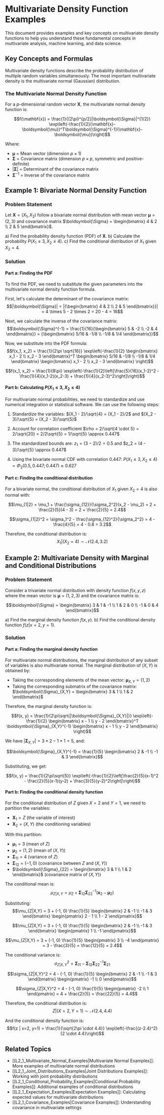 # Multivariate Density Function Examples

This document provides examples and key concepts on multivariate density functions to help you understand these fundamental concepts in multivariate analysis, machine learning, and data science.

## Key Concepts and Formulas

Multivariate density functions describe the probability distribution of multiple random variables simultaneously. The most important multivariate density is the multivariate normal (Gaussian) distribution.

### The Multivariate Normal Density Function

For a $p$-dimensional random vector $\mathbf{X}$, the multivariate normal density function is:

$$f(\mathbf{x}) = \frac{1}{(2\pi)^{p/2}|\boldsymbol{\Sigma}|^{1/2}} \exp\left(-\frac{1}{2}(\mathbf{x}-\boldsymbol{\mu})^T\boldsymbol{\Sigma}^{-1}(\mathbf{x}-\boldsymbol{\mu})\right)$$

Where:
- $\boldsymbol{\mu}$ = Mean vector (dimension $p \times 1$)
- $\boldsymbol{\Sigma}$ = Covariance matrix (dimension $p \times p$, symmetric and positive-definite)
- $|\boldsymbol{\Sigma}|$ = Determinant of the covariance matrix
- $\boldsymbol{\Sigma}^{-1}$ = Inverse of the covariance matrix

## Example 1: Bivariate Normal Density Function

### Problem Statement
Let $\mathbf{X} = (X_1, X_2)$ follow a bivariate normal distribution with mean vector $\boldsymbol{\mu} = (2, 3)$ and covariance matrix $\boldsymbol{\Sigma} = \begin{bmatrix} 4 & 2 \\ 2 & 5 \end{bmatrix}$.

a) Find the probability density function (PDF) of $\mathbf{X}$.
b) Calculate the probability $P(X_1 \leq 3, X_2 \leq 4)$.
c) Find the conditional distribution of $X_1$ given $X_2 = 4$.

### Solution

#### Part a: Finding the PDF

To find the PDF, we need to substitute the given parameters into the multivariate normal density function formula.

First, let's calculate the determinant of the covariance matrix:
$$|\boldsymbol{\Sigma}| = |{\begin{bmatrix} 4 & 2 \\ 2 & 5 \end{bmatrix}}| = 4 \times 5 - 2 \times 2 = 20 - 4 = 16$$

Next, we calculate the inverse of the covariance matrix:
$$\boldsymbol{\Sigma}^{-1} = \frac{1}{16}{\begin{bmatrix} 5 & -2 \\ -2 & 4 \end{bmatrix}} = {\begin{bmatrix} 5/16 & -1/8 \\ -1/8 & 1/4 \end{bmatrix}}$$

Now, we substitute into the PDF formula:
$$f(x_1, x_2) = \frac{1}{2\pi \sqrt{16}} \exp\left(-\frac{1}{2}
\begin{bmatrix} x_1 - 2 \\ x_2 - 3 \end{bmatrix}^T
\begin{bmatrix} 5/16 & -1/8 \\ -1/8 & 1/4 \end{bmatrix}
\begin{bmatrix} x_1 - 2 \\ x_2 - 3 \end{bmatrix}
\right)$$

$$f(x_1, x_2) = \frac{1}{8\pi} \exp\left(-\frac{1}{2}\left[\frac{5}{16}(x_1-2)^2 - \frac{1}{4}(x_1-2)(x_2-3) + \frac{1}{4}(x_2-3)^2\right]\right)$$

#### Part b: Calculating $P(X_1 \leq 3, X_2 \leq 4)$

For multivariate normal probabilities, we need to standardize and use numerical integration or statistical software. We can use the following steps:

1. Standardize the variables:
   $(X_1 - 2)/\sqrt{4} = (X_1 - 2)/2$ and $(X_2 - 3)/\sqrt{5} = (X_2 - 3)/\sqrt{5}$
   
2. Account for correlation coefficient $\rho = 2/\sqrt{4 \cdot 5} = 2/\sqrt{20} = 2/2\sqrt{5} = 1/\sqrt{5} \approx 0.447$

3. The standardized bounds are:
   $z_1 = (3 - 2)/2 = 0.5$ and $z_2 = (4 - 3)/\sqrt{5} \approx 0.447$
   
4. Using the bivariate normal CDF with correlation 0.447:
   $P(X_1 \leq 3, X_2 \leq 4) = \Phi_2(0.5, 0.447; 0.447) \approx 0.627$

#### Part c: Finding the conditional distribution

For a bivariate normal, the conditional distribution of $X_1$ given $X_2 = 4$ is also normal with:

$$\mu_{1|2} = \mu_1 + \frac{\sigma_{12}}{\sigma_2^2}(x_2 - \mu_2) = 2 + \frac{2}{5}(4 - 3) = 2 + \frac{2}{5} = 2.4$$

$$\sigma_{1|2}^2 = \sigma_1^2 - \frac{\sigma_{12}^2}{\sigma_2^2} = 4 - \frac{4}{5} = 4 - 0.8 = 3.2$$

Therefore, the conditional distribution is:
$$X_1 | (X_2 = 4) \sim \mathcal{N}(2.4, 3.2)$$

## Example 2: Multivariate Density with Marginal and Conditional Distributions

### Problem Statement
Consider a trivariate normal distribution with density function $f(x, y, z)$ where the mean vector is $\boldsymbol{\mu} = (1, 2, 3)$ and the covariance matrix is:

$$\boldsymbol{\Sigma} = \begin{bmatrix} 3 & 1 & -1 \\ 1 & 2 & 0 \\ -1 & 0 & 4 \end{bmatrix}$$

a) Find the marginal density function $f(x, y)$.
b) Find the conditional density function $f(z | x=2, y=1)$.

### Solution

#### Part a: Finding the marginal density function

For multivariate normal distributions, the marginal distribution of any subset of variables is also multivariate normal. The marginal distribution of $(X, Y)$ is obtained by:
- Taking the corresponding elements of the mean vector: $\boldsymbol{\mu}_{X,Y} = (1, 2)$
- Taking the corresponding submatrix of the covariance matrix: $\boldsymbol{\Sigma}_{X,Y} = \begin{bmatrix} 3 & 1 \\ 1 & 2 \end{bmatrix}$

Therefore, the marginal density function is:

$$f(x, y) = \frac{1}{2\pi\sqrt{|\boldsymbol{\Sigma}_{X,Y}|}} \exp\left(-\frac{1}{2}
\begin{bmatrix} x - 1 \\ y - 2 \end{bmatrix}^T
\boldsymbol{\Sigma}_{X,Y}^{-1}
\begin{bmatrix} x - 1 \\ y - 2 \end{bmatrix}
\right)$$

We have $|\boldsymbol{\Sigma}_{X,Y}| = 3 \times 2 - 1 \times 1 = 5$, and:

$$\boldsymbol{\Sigma}_{X,Y}^{-1} = \frac{1}{5} \begin{bmatrix} 2 & -1 \\ -1 & 3 \end{bmatrix}$$

Substituting, we get:

$$f(x, y) = \frac{1}{2\pi\sqrt{5}} \exp\left(-\frac{1}{2}\left[\frac{2}{5}(x-1)^2 - \frac{2}{5}(x-1)(y-2) + \frac{3}{5}(y-2)^2\right]\right)$$

#### Part b: Finding the conditional density function

For the conditional distribution of $Z$ given $X=2$ and $Y=1$, we need to partition the variables:
- $\mathbf{X}_1 = Z$ (the variable of interest)
- $\mathbf{X}_2 = (X, Y)$ (the conditioning variables)

With this partition:
- $\boldsymbol{\mu}_1 = 3$ (mean of $Z$)
- $\boldsymbol{\mu}_2 = (1, 2)$ (mean of $(X, Y)$)
- $\boldsymbol{\Sigma}_{11} = 4$ (variance of $Z$)
- $\boldsymbol{\Sigma}_{12} = (-1, 0)$ (covariance between $Z$ and $(X, Y)$)
- $\boldsymbol{\Sigma}_{22} = \begin{bmatrix} 3 & 1 \\ 1 & 2 \end{bmatrix}$ (covariance matrix of $(X, Y)$)

The conditional mean is:
$$\mu_{Z|X,Y} = \mu_Z + \boldsymbol{\Sigma}_{12}\boldsymbol{\Sigma}_{22}^{-1}(\mathbf{x}_2 - \boldsymbol{\mu}_2)$$

Substituting:
$$\mu_{Z|X,Y} = 3 + (-1, 0) \frac{1}{5} \begin{bmatrix} 2 & -1 \\ -1 & 3 \end{bmatrix} \begin{pmatrix} 2 - 1 \\ 1 - 2 \end{pmatrix}$$

$$\mu_{Z|X,Y} = 3 + (-1, 0) \frac{1}{5} \begin{bmatrix} 2 & -1 \\ -1 & 3 \end{bmatrix} \begin{pmatrix} 1 \\ -1 \end{pmatrix}$$

$$\mu_{Z|X,Y} = 3 + (-1, 0) \frac{1}{5} \begin{pmatrix} 3 \\ -4 \end{pmatrix} = 3 - \frac{3}{5} = \frac{12}{5} = 2.4$$

The conditional variance is:
$$\sigma_{Z|X,Y}^2 = \boldsymbol{\Sigma}_{11} - \boldsymbol{\Sigma}_{12}\boldsymbol{\Sigma}_{22}^{-1}\boldsymbol{\Sigma}_{21}$$

$$\sigma_{Z|X,Y}^2 = 4 - (-1, 0) \frac{1}{5} \begin{bmatrix} 2 & -1 \\ -1 & 3 \end{bmatrix} \begin{pmatrix} -1 \\ 0 \end{pmatrix}$$

$$\sigma_{Z|X,Y}^2 = 4 - (-1, 0) \frac{1}{5} \begin{pmatrix} -2 \\ 1 \end{pmatrix} = 4 + \frac{2}{5} = \frac{22}{5} = 4.4$$

Therefore, the conditional distribution is:
$$Z | (X=2, Y=1) \sim \mathcal{N}(2.4, 4.4)$$

And the conditional density function is:
$$f(z | x=2, y=1) = \frac{1}{\sqrt{2\pi \cdot 4.4}} \exp\left(-\frac{(z-2.4)^2}{2 \cdot 4.4}\right)$$

## Related Topics

- [[L2_1_Multivariate_Normal_Examples|Multivariate Normal Examples]]: More examples of multivariate normal distributions
- [[L2_1_Joint_Distributions_Examples|Joint Distributions Examples]]: Working with joint probability distributions
- [[L2_1_Conditional_Probability_Examples|Conditional Probability Examples]]: Additional examples of conditional distributions
- [[L2_1_Expectation_Examples|Expectation Examples]]: Calculating expected values for multivariate distributions
- [[L2_1_Covariance_Examples|Covariance Examples]]: Understanding covariance in multivariate settings 
